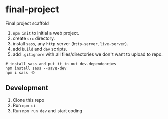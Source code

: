 # final-project

Final project scaffold

1. `npm init` to initial a web project.
2. create `src` directory.
3. install `sass`, any `http` server (`http-server`, `live-server`).
4. add `build` and `dev` scripts.
5. add `.gitignore` with all files/directories we don't want to upload to repo.

```shell
# install sass and put it in out dev-dependencies   
npm install sass --save-dev
npm i sass -D
```

## Development

1. Clone this repo
2. Run `npm ci`
3. Run `npm run dev` and start coding
